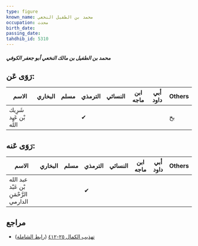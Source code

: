 ```yaml
---
type: figure
known_name: محمد بن الطفيل النخعي
occupation: محدث
birth_date:
passing_date:
tahdhib_id: 5310
---
```

##### محمد بن الطفيل بن مالك النخعي أبو جعفر الكوفي

## رَوَى عَن:
| الاسم                  | البخاري | مسلم | الترمذي | النسائي | ابن ماجه | أبي داود | Others |
| ---------------------- | ------- | ---- | ------- | ------- | -------- | -------- | ------ |
| شَرِيك بْن عَبد اللَّه |         |      | ✔       |         |          |          | بخ     |
## رَوَى عَنه:
| الاسم                                  | البخاري | مسلم | الترمذي | النسائي | ابن ماجه | أبي داود | Others |
| -------------------------------------- | ------- | ---- | ------- | ------- | -------- | -------- | ------ |
| عبد الله بْن عَبْد الرَّحْمَنِ الدارمي |         |      | ✔       |         |          |          |        |
## مراجع
- [تهذيب الكمال ٢٥-٤١٢](obsidian://open?vault=Tahdhib-al-Kamal&file=Figures/٥٣١٠-محمد%20بن%20الطفيل%20بن%20مالك%20النخعي%20أبو%20جعفر%20الكوفي) ([رابط الشاملة](https://shamela.ws/book/3722/13505))